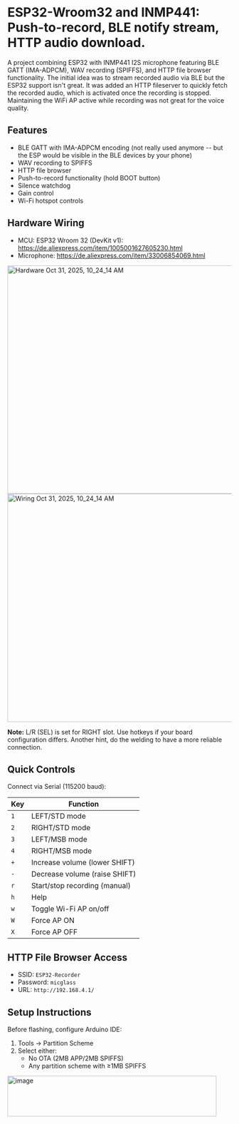 # ESP32-Wroom32 and INMP441: Push-to-record, BLE notify stream, HTTP audio download.

A project combining ESP32 with INMP441 I2S microphone featuring BLE GATT (IMA-ADPCM), WAV recording (SPIFFS), and HTTP file browser functionality. The initial idea was to stream recorded audio via BLE but the ESP32 support isn't great. It was added an HTTP fileserver to quickly fetch the recorded audio, which is activated once the recording is stopped. Maintaining the WiFi AP active while recording was not great for the voice quality.

## Features
- BLE GATT with IMA-ADPCM encoding (not really used anymore -- but the ESP would be visible in the BLE devices by your phone)
- WAV recording to SPIFFS
- HTTP file browser
- Push-to-record functionality (hold BOOT button)
- Silence watchdog
- Gain control
- Wi-Fi hotspot controls

## Hardware Wiring

- MCU: ESP32 Wroom 32 (DevKit v1): https://de.aliexpress.com/item/1005001627605230.html
- Microphone: https://de.aliexpress.com/item/33006854069.html 

<img width="512" height="512" alt="Hardware Oct 31, 2025, 10_24_14 AM" src="https://github.com/user-attachments/assets/cf1169da-4a27-44fa-af84-124c856fed5c" />
<img width="512" height="512" alt="Wiring Oct 31, 2025, 10_24_14 AM" src="https://github.com/user-attachments/assets/b276de3f-de0b-482f-a72e-c3cff12ac135" />

**Note:** L/R (SEL) is set for RIGHT slot. Use hotkeys if your board configuration differs. Another hint, do the welding to have a more reliable connection.

## Quick Controls
Connect via Serial (115200 baud):

| Key | Function |
|-----|----------|
| `1` | LEFT/STD mode |
| `2` | RIGHT/STD mode |
| `3` | LEFT/MSB mode |
| `4` | RIGHT/MSB mode |
| `+` | Increase volume (lower SHIFT) |
| `-` | Decrease volume (raise SHIFT) |
| `r` | Start/stop recording (manual) |
| `h` | Help |
| `w` | Toggle Wi-Fi AP on/off |
| `W` | Force AP ON |
| `X` | Force AP OFF |

## HTTP File Browser Access
- SSID: `ESP32-Recorder`
- Password: `micglass`
- URL: `http://192.168.4.1/`

## Setup Instructions
Before flashing, configure Arduino IDE:
1. Tools → Partition Scheme
2. Select either:
   - No OTA (2MB APP/2MB SPIFFS)
   - Any partition scheme with ≥1MB SPIFFS
  
<img width="470" height="91" alt="image" src="https://github.com/user-attachments/assets/14c1a285-df6a-4a8a-9920-186eb9a4cc8a" />

